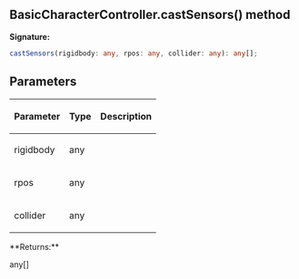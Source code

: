 
## BasicCharacterController.castSensors() method

**Signature:**

```typescript
castSensors(rigidbody: any, rpos: any, collider: any): any[];
```

## Parameters

<table><thead><tr><th>

Parameter


</th><th>

Type


</th><th>

Description


</th></tr></thead>
<tbody><tr><td>

rigidbody


</td><td>

any


</td><td>


</td></tr>
<tr><td>

rpos


</td><td>

any


</td><td>


</td></tr>
<tr><td>

collider


</td><td>

any


</td><td>


</td></tr>
</tbody></table>
**Returns:**

any\[\]

